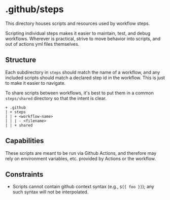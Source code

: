 # .github/steps

This directory houses scripts and resources used by workflow steps. 

Scripting individual steps makes it easier to maintain, test, and debug
workflows. Wherever is practical, strive to move
behavior into scripts, and out of actions yml files themselves.

## Structure

Each subdirectory in `steps` should match the name of a workflow, and any included 
scripts should match a declared step id in the workflow. This is just to make it 
easier to navigate. 

To share scripts between workflows, it's best to put them in a common `steps/shared` 
directory so that the intent is clear.

```
+ .github
| + steps
| | + <workflow-name>
| | | - <filename>
| | + shared
```

## Capabilities

These scripts are meant to be run via Github Actions, and therefore may rely on 
environment variables, etc. provided by Actions or the workflow.


## Constraints

- Scripts cannot contain github context syntax (e.g., `${{ foo }}`); any such
syntax will not be interpolated. 
